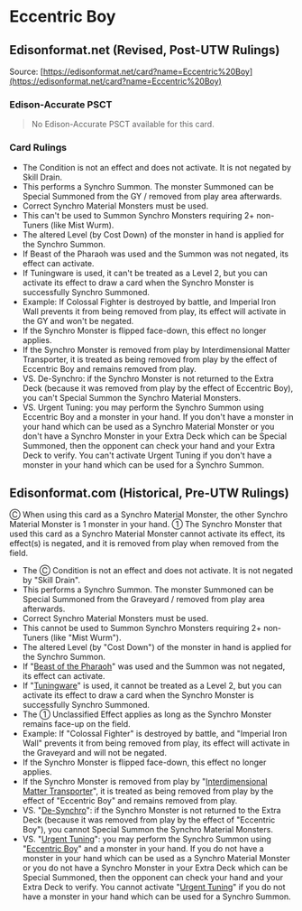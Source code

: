# Eccentric Boy

## Edisonformat.net (Revised, Post-UTW Rulings)

Source: [https://edisonformat.net/card?name=Eccentric%20Boy](https://edisonformat.net/card?name=Eccentric%20Boy)

### Edison-Accurate PSCT

> No Edison-Accurate PSCT available for this card.

### Card Rulings

*   The Condition is not an effect and does not activate. It is not negated by Skill Drain.
*   This performs a Synchro Summon. The monster Summoned can be Special Summoned from the GY / removed from play area afterwards.
*   Correct Synchro Material Monsters must be used.
*   This can't be used to Summon Synchro Monsters requiring 2+ non-Tuners (like Mist Wurm).
*   The altered Level (by Cost Down) of the monster in hand is applied for the Synchro Summon.
*   If Beast of the Pharaoh was used and the Summon was not negated, its effect can activate.
*   If Tuningware is used, it can't be treated as a Level 2, but you can activate its effect to draw a card when the Synchro Monster is successfully Synchro Summoned.
*   Example: If Colossal Fighter is destroyed by battle, and Imperial Iron Wall prevents it from being removed from play, its effect will activate in the GY and won't be negated.
*   If the Synchro Monster is flipped face-down, this effect no longer applies.
*   If the Synchro Monster is removed from play by Interdimensional Matter Transporter, it is treated as being removed from play by the effect of Eccentric Boy and remains removed from play.
*   VS. De-Synchro: if the Synchro Monster is not returned to the Extra Deck (because it was removed from play by the effect of Eccentric Boy), you can't Special Summon the Synchro Material Monsters.
*   VS. Urgent Tuning: you may perform the Synchro Summon using Eccentric Boy and a monster in your hand. If you don't have a monster in your hand which can be used as a Synchro Material Monster or you don't have a Synchro Monster in your Extra Deck which can be Special Summoned, then the opponent can check your hand and your Extra Deck to verify. You can't activate Urgent Tuning if you don't have a monster in your hand which can be used for a Synchro Summon.


## Edisonformat.com (Historical, Pre-UTW Rulings)

Ⓒ When using this card as a Synchro Material Monster, the other Synchro Material Monster is 1 monster in your hand. ① The Synchro Monster that used this card as a Synchro Material Monster cannot activate its effect, its effect(s) is negated, and it is removed from play when removed from the field.

*   The Ⓒ Condition is not an effect and does not activate. It is not negated by "Skill Drain".
*   This performs a Synchro Summon. The monster Summoned can be Special Summoned from the Graveyard / removed from play area afterwards.
*   Correct Synchro Material Monsters must be used.
*   This cannot be used to Summon Synchro Monsters requiring 2+ non-Tuners (like "Mist Wurm").
*   The altered Level (by "Cost Down") of the monster in hand is applied for the Synchro Summon.
*   If "[Beast of the Pharaoh](https://yugipedia.com/wiki/Beast_of_the_Pharaoh)" was used and the Summon was not negated, its effect can activate.
*   If "[Tuningware](https://yugipedia.com/wiki/Tuningware)" is used, it cannot be treated as a Level 2, but you can activate its effect to draw a card when the Synchro Monster is successfully Synchro Summoned.
*   The ① Unclassified Effect applies as long as the Synchro Monster remains face-up on the field.
*   Example: If "Colossal Fighter" is destroyed by battle, and "Imperial Iron Wall" prevents it from being removed from play, its effect will activate in the Graveyard and will not be negated.
*   If the Synchro Monster is flipped face-down, this effect no longer applies.
*   If the Synchro Monster is removed from play by "[Interdimensional Matter Transporter](https://yugipedia.com/wiki/Interdimensional_Matter_Transporter)", it is treated as being removed from play by the effect of "Eccentric Boy" and remains removed from play.
*   VS. "[De-Synchro](https://yugipedia.com/wiki/De-Synchro)": if the Synchro Monster is not returned to the Extra Deck (because it was removed from play by the effect of "Eccentric Boy"), you cannot Special Summon the Synchro Material Monsters.
*   VS. "[Urgent Tuning](https://yugipedia.com/wiki/Urgent_Tuning)": you may perform the Synchro Summon using "[Eccentric Boy](https://yugipedia.com/wiki/Eccentric_Boy)" and a monster in your hand. If you do not have a monster in your hand which can be used as a Synchro Material Monster or you do not have a Synchro Monster in your Extra Deck which can be Special Summoned, then the opponent can check your hand and your Extra Deck to verify. You cannot activate "[Urgent Tuning](https://yugipedia.com/wiki/Urgent_Tuning)" if you do not have a monster in your hand which can be used for a Synchro Summon.


